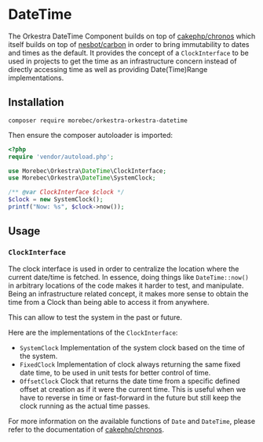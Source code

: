 # DateTime
The Orkestra DateTime Component builds on top of [cakephp/chronos](https://github.com/cakephp/chronos) which itself builds on top of
[nesbot/carbon](https://github.com/nesbot/carbon) in order to bring immutability to dates and times as the default.
It provides the concept of a `ClockInterface` to be used in projects to get the time as an infrastructure concern
instead of directly accessing time as well as providing Date(Time)Range implementations.

## Installation

```shell
composer require morebec/orkestra-orkestra-datetime
```

Then ensure the composer autoloader is imported:
```php
<?php
require 'vendor/autoload.php';

use Morebec\Orkestra\DateTime\ClockInterface;
use Morebec\Orkestra\DateTime\SystemClock;

/** @var ClockInterface $clock */
$clock = new SystemClock();
printf("Now: %s", $clock->now());
```

## Usage
### `ClockInterface`
The clock interface is used in order to centralize the location where the current date/time is fetched.
In essence, doing things like `DateTime::now()` in arbitrary locations of the code makes it harder to test, and manipulate.
Being an infrastructure related concept, it makes more sense to obtain the time from a Clock than being able to access 
it from anywhere.

This can allow to test the system in the past or future.

Here are the implementations of the `ClockInterface`:
- `SystemClock` Implementation of the system clock based on the time of the system.
- `FixedClock` Implementation of clock always returning the same fixed date time, to be used in unit tests for better control of time.
- `OffsetClock`  Clock that returns the date time from a specific defined offset at creation as if it were the current time. This is useful when we have to reverse in time or fast-forward in the future but still keep the clock running as  the actual time passes.


For more information on the available functions of `Date` and `DateTime`, please refer to the documentation of [cakephp/chronos](https://github.com/cakephp/chronos).